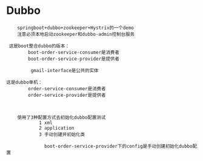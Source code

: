 # Dubbo  
        springboot+dubbo+zookeeper+Hystrix的一个demo
        注意必须本地启动zookeeper和dubbo-admin控制台服务

     这是boot整合dubbo的版本：
            boot-order-service-consumer是消费者
            boot-order-service-provider是提供者
        
             gmail-interface是公共的实体

    这是dubbo单机：        
            order-service-consumer是消费者
            order-service-provider是提供者
            
            
                    
        使用了3种配置方式去初始化dubbo配置测试
                1 xml
                2 application
                3 手动创建并初始化类
                
                  boot-order-service-provider下的config是手动创建初始化dubbo配置
                      
      
     
